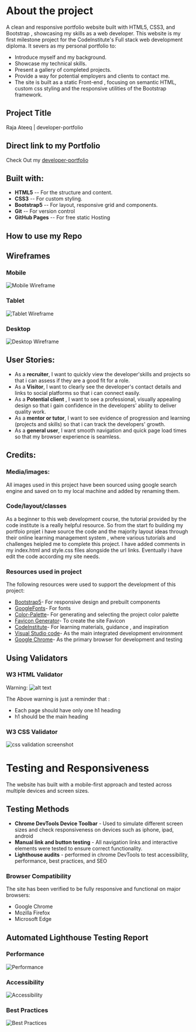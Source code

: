 ﻿# About the project

A clean and responsive portfolio website built with HTML5, CSS3, and Bootstrap , showcasing my skills as a web developer.
This website is my first milestone project for the CodeInstitute's Full stack web development diploma. It severs as my personal portfolio to:

- Introduce myself and my background.
- Showcase my technical skills.
- Present a gallery of completed projects.
- Provide a way for potential employers and clients to contact me.
- The site is built as a static Front-end , focusing on semantic HTML, custom css styling and the responsive utilities of the Bootstrap framework.

## Project Title

Raja Ateeq | developer-portfolio

## Direct link to my Portfolio

Check Out my [developer-portfolio](https://picker770.github.io/developer-portfolio/)

## Built with:

- **HTML5** -- For the structure and content.
- **CSS3** -- For custom styling.
- **Bootstrap5** -- For layout, responsive grid and components.
- **Git** -- For version control
- **GitHub Pages** -- For free static Hosting

## How to use my Repo

## Wireframes

### Mobile

![Mobile Wireframe](/assets/images/wireframe-mobile.png)

### Tablet

![Tablet Wireframe](/assets/images/wireframe-tablet.png)

### Desktop

![Desktop Wireframe](/assets/images/wireframe-desktop.png)

## User Stories:

- As a **recruiter**, I want to quickly view the developer'skills and projects so that i can assess if they are a good fit for a role.
- As a **Visitor**, I want to clearly see the developer's contact details and links to social platforms so that i can connect easily.
- As a **Potential client** , I want to see a professional, visually appealing design so that i gain confidence in the developers' ability to deliver quality work.
- As a **mentor or tutor**, I want to see evidence of progression and learning (projects and skills) so that i can track the developers' growth.
- As a **general user**, I want smooth navigation and quick page load times so that my browser experience is seamless.

## Credits:

### Media/images:

All images used in this project have been sourced using google search engine and saved on to my local machine and added by renaming them.

### Code/layout/classes

As a beginner to this web development course, the tutorial provided by the code institute is a really helpful resource. So from the start fo building my portfoio projet i have source the code and the majority
layout ideas through their online learning management system , where various tutorials and challenges heipled me to complete this project. I have added comments in my index.html and style.css files alongside the url links. Eventually i have edit the code according my site needs.

### Resources used in project

The following resources were used to support the development of this project:

- [Bootstrap5](https://getbootstrap.com/)- For responsive design and prebuilt components
- [GoogleFonts](https://fonts.google.com/)- For fonts
- [Color-Palette](https://coolors.co/)- For generating and selecting the project color palette
- [Favicon Generator](https://favicon.io/)- To create the site Favicon
- [CodeInstitute](https://codeinstitute.net/)- For learning materials, guidance , and inspiration
- [Visual Studio code](https://code.visualstudio.com/)- As the main integrated development environment
- [Google Chrome](https://www.google.com/chrome/)- As the primary browser for development and testing



## Using Validators

### W3 HTML Validator

Warning: ![alt text](/assets/images/warning.png)

The Above warning is just a reminder that :

- Each page should have only one h1 heading
- h1 should be the main heading

### W3 CSS Validator

![css validation screenshot](/assets/screenshots/Screenshot%202025-10-03%20105524.png)

# Testing and Responsiveness

The website has built with a mobile-first approach and tested across multiple devices and screen sizes.

## Testing Methods

- **Chrome DevTools Device Toolbar** - Used to simulate different screen sizes and check responsiveness on devices such as iphone, ipad, android
- **Manual link and button testing** - All navigation links and interactive elements were tested to ensure correct functionality.
- **Lighthouse audits** - performed in chrome DevTools to test accessibility, performance, best practices, and SEO

### Browser Compatibility

The site has been verified to be fully responsive and functional on major browsers:

- Google Chrome
- Mozilla Firefox
- Microsoft Edge


## Automated Lighthouse Testing Report

### Performance

![Performance](/assets/screenshots/performance.png)

### Accessibility

![Accessibility](/assets/screenshots/accessibility.png)

### Best Practices

![Best Practices](/assets/screenshots/bestpractices.png)
